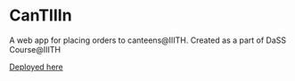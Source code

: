 # CanTIIIn
A web app for placing orders to canteens@IIITH. Created as a part of DaSS Course@IIITH

[Deployed here](http://cantiiin.abhijnan.live)